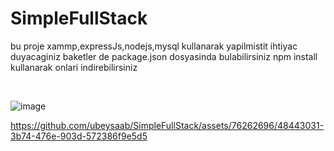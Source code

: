 # SimpleFullStack
 bu proje xammp,expressJs,nodejs,mysql kullanarak yapilmistit 
 ihtiyac duyacaginiz baketler de package.json dosyasinda bulabilirsiniz  npm install kullanarak onlari indirebilirsiniz
 
 <br>
 
 
 
![image](https://github.com/ubeysaab/SimpleFullStack/assets/76262696/6834bf22-6b74-43d2-a924-8f132c18c9b4)


https://github.com/ubeysaab/SimpleFullStack/assets/76262696/48443031-3b74-476e-903d-572386f9e5d5

